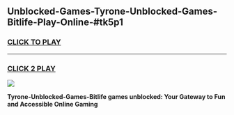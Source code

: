 
## Unblocked-Games-Tyrone-Unblocked-Games-Bitlife-Play-Online-#tk5p1
<h3>
<a href="https://premium.freeplayer.one?title=Tyrone-Unblocked-Games-Bitlife&ref=27F">CLICK TO PLAY</a></h3>
<hr>

<h3>
<a href="https://premium.freeplayer.one?title=Tyrone-Unblocked-Games-Bitlife&ref=27F">CLICK 2 PLAY</a>
  
</h3>

<a href="https://premium.freeplayer.one?title=Tyrone-Unblocked-Games-Bitlife&ref=27F"><img src="https://clearcache.store/games.png"></a>


**Tyrone-Unblocked-Games-Bitlife games unblocked: Your Gateway to Fun and Accessible Online Gaming**
